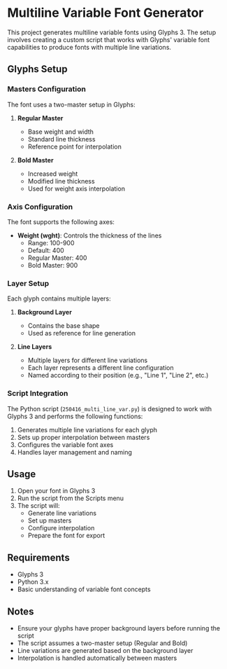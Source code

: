 # Multiline Variable Font Generator

This project generates multiline variable fonts using Glyphs 3. The setup involves creating a custom script that works with Glyphs' variable font capabilities to produce fonts with multiple line variations.

## Glyphs Setup

### Masters Configuration

The font uses a two-master setup in Glyphs:

1. **Regular Master**

   - Base weight and width
   - Standard line thickness
   - Reference point for interpolation

2. **Bold Master**
   - Increased weight
   - Modified line thickness
   - Used for weight axis interpolation

### Axis Configuration

The font supports the following axes:

- **Weight (wght)**: Controls the thickness of the lines
  - Range: 100-900
  - Default: 400
  - Regular Master: 400
  - Bold Master: 900

### Layer Setup

Each glyph contains multiple layers:

1. **Background Layer**

   - Contains the base shape
   - Used as reference for line generation

2. **Line Layers**
   - Multiple layers for different line variations
   - Each layer represents a different line configuration
   - Named according to their position (e.g., "Line 1", "Line 2", etc.)

### Script Integration

The Python script (`250416_multi_line_var.py`) is designed to work with Glyphs 3 and performs the following functions:

1. Generates multiple line variations for each glyph
2. Sets up proper interpolation between masters
3. Configures the variable font axes
4. Handles layer management and naming

## Usage

1. Open your font in Glyphs 3
2. Run the script from the Scripts menu
3. The script will:
   - Generate line variations
   - Set up masters
   - Configure interpolation
   - Prepare the font for export

## Requirements

- Glyphs 3
- Python 3.x
- Basic understanding of variable font concepts

## Notes

- Ensure your glyphs have proper background layers before running the script
- The script assumes a two-master setup (Regular and Bold)
- Line variations are generated based on the background layer
- Interpolation is handled automatically between masters
